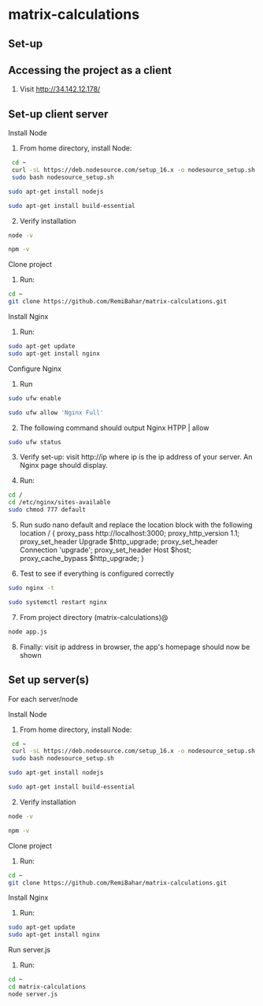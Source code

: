 # matrix-calculations
## Set-up

## Accessing the project as a client
1. Visit http://34.142.12.178/

## Set-up client server

Install Node
1. From home directory, install Node:
```bash
 cd ~
 curl -sL https://deb.nodesource.com/setup_16.x -o nodesource_setup.sh
 sudo bash nodesource_setup.sh
 ```

 ```bash
 sudo apt-get install nodejs
 ```

 ```bash
 sudo apt-get install build-essential
 ```
2. Verify installation
```bash
node -v
```

```bash
npm -v
```

Clone project
1. Run:
```bash
cd ~
git clone https://github.com/RemiBahar/matrix-calculations.git
```

Install Nginx
1. Run:
```bash
sudo apt-get update
sudo apt-get install nginx
```

Configure Nginx
1. Run
```bash
sudo ufw enable
```

```bash
sudo ufw allow 'Nginx Full'
```

2. The following command should output Nginx HTPP | allow
```bash 
sudo ufw status
```

3. Verify set-up: visit http://ip where ip is the ip address of your server. An Nginx page should display.

4. Run:
```bash
cd /
cd /etc/nginx/sites-available 
sudo chmod 777 default
```

5. Run sudo nano default and replace the location block with the following
location / {
        proxy_pass http://localhost:3000;
        proxy_http_version 1.1;
        proxy_set_header Upgrade $http_upgrade;
        proxy_set_header Connection 'upgrade';
        proxy_set_header Host $host;
        proxy_cache_bypass $http_upgrade;
    }

6. Test to see if everything is configured correctly
```bash
sudo nginx -t
```

```bash
sudo systemctl restart nginx
```
7. From project directory (matrix-calculations)@
```bash
node app.js
```

8. Finally: visit ip address in browser, the app's homepage should now be shown

## Set up server(s)

For each server/node

Install Node
1. From home directory, install Node:
```bash
 cd ~
 curl -sL https://deb.nodesource.com/setup_16.x -o nodesource_setup.sh
 sudo bash nodesource_setup.sh
 ```

 ```bash
 sudo apt-get install nodejs
 ```

 ```bash
 sudo apt-get install build-essential
 ```
2. Verify installation
```bash
node -v
```

```bash
npm -v
```

Clone project
1. Run:
```bash
cd ~
git clone https://github.com/RemiBahar/matrix-calculations.git
```

Install Nginx
1. Run:
```bash
sudo apt-get update
sudo apt-get install nginx
```

Run server.js
1. Run:
```bash
cd ~
cd matrix-calculations
node server.js
```